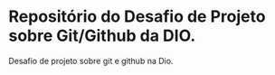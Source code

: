 # Repositório do Desafio de Projeto sobre Git/Github da DIO.

Desafio de projeto sobre git e github na Dio.
